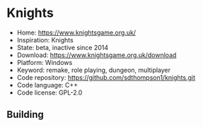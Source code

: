 # Knights

- Home: https://www.knightsgame.org.uk/
- Inspiration: Knights
- State: beta, inactive since 2014
- Download: https://www.knightsgame.org.uk/download
- Platform: Windows
- Keyword: remake, role playing, dungeon, multiplayer
- Code repository: https://github.com/sdthompson1/knights.git
- Code language: C++
- Code license: GPL-2.0

## Building
